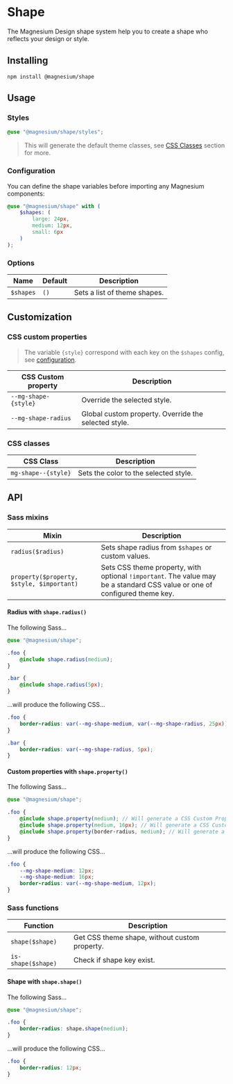 # Shape

The Magnesium Design shape system help you to create a shape who reflects your design or style.

## Installing

```shell
npm install @magnesium/shape
```

## Usage

### Styles

```scss
@use "@magnesium/shape/styles";
```

> This will generate the default theme classes, see [CSS Classes](#css-classes) section for more.

### Configuration

You can define the shape variables before importing any Magnesium components:

```scss
@use "@magnesium/shape" with (
    $shapes: (
        large: 24px,
        medium: 12px,
        small: 6px
    )
);
```

### Options

| Name      | Default | Description                  |
|-----------|---------|------------------------------|
| `$shapes` | `()`    | Sets a list of theme shapes. |

## Customization

### CSS custom properties

> The variable `{style}` correspond with each key on the `$shapes` config, see [configuration](#Configuration).

| CSS Custom property  | Description                                          |
|----------------------|------------------------------------------------------|
| `--mg-shape-{style}` | Override the selected style.                         |
| `--mg-shape-radius`  | Global custom property. Override the selected style. |

### CSS classes

| CSS Class           | Description                                      |
|---------------------|--------------------------------------------------|
| `mg-shape--{style}` | Sets the color to the selected style.            |

## API

### Sass mixins

| Mixin                                     | Description                                                                                                                |
|-------------------------------------------|----------------------------------------------------------------------------------------------------------------------------|
| `radius($radius)`                         | Sets shape radius from `$shapes` or custom values.                                                                         |
| `property($property, $style, $important)` | Sets CSS theme property, with optional `!important`. The value may be a standard CSS value or one of configured theme key. |

#### Radius with `shape.radius()`

The following Sass...

```scss
@use "@magnesium/shape";

.foo {
    @include shape.radius(medium);
}

.bar {
    @include shape.radius(5px);
}
```

...will produce the following CSS...

```css
.foo {
    border-radius: var(--mg-shape-medium, var(--mg-shape-radius, 25px));
}

.bar {
    border-radius: var(--mg-shape-radius, 5px);
}
```

#### Custom properties with `shape.property()`

The following Sass...

```scss
@use "@magnesium/shape";

.foo {
    @include shape.property(medium); // Will generate a CSS Custom Property with default shape.
    @include shape.property(medium, 16px); // Will generate a CSS Custom Property with new shape.
    @include shape.property(border-radius, medium); // Will generate a `var()` CSS Function with default shape.
}
```

...will produce the following CSS...

```css
.foo {
    --mg-shape-medium: 12px;
    --mg-shape-medium: 16px;
    border-radius: var(--mg-shape-medium, 12px);
}
```

### Sass functions

| Function           | Description                                   |
|--------------------|-----------------------------------------------|
| `shape($shape)`    | Get CSS theme shape, without custom property. |
| `is-shape($shape)` | Check if shape key exist.                     |

#### Shape with `shape.shape()`

The following Sass...

```scss
@use "@magnesium/shape";

.foo {
    border-radius: shape.shape(medium);
}
```

...will produce the following CSS...

```css
.foo {
    border-radius: 12px;
}
```
